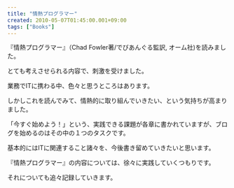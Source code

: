 ```yaml
---
title: "情熱プログラマー"
created: 2010-05-07T01:45:00.001+09:00
tags: ["Books"]
---
```

『情熱プログラマー』（Chad Fowler著/でびあんぐる監訳, オーム社)を読みました。

とても考えさせられる内容で、刺激を受けました。

業務でITに携わる中、色々と思うところはあります。

しかしこれを読んでみて、情熱的に取り組んでいきたい、という気持ちが高まりました。

「今すぐ始めよう！」という、実践できる課題が各章に書かれていますが、ブログを始めるのはその中の１つのタスクです。

基本的にはITに関連すること諸々を、今後書き留めていきたいと思います。

『情熱プログラマー』の内容については、徐々に実践していくつもりです。

それについても追々記録していきます。
